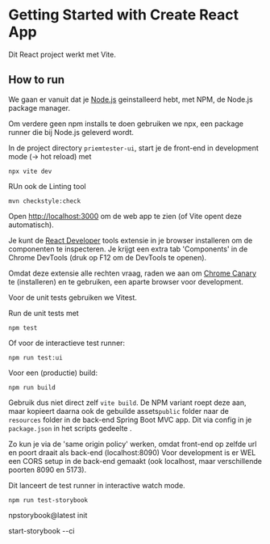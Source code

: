 # Getting Started with Create React App

Dit React project werkt met Vite.

## How to run

We gaan er vanuit dat je [Node.js](https://nodejs.org/en/download/prebuilt-installer/current) geinstalleerd hebt, met NPM, de Node.js package manager.

Om verdere geen npm installs te doen gebruiken we npx, een package runner die bij Node.js geleverd wordt.

In de project directory `priemtester-ui`, start je de front-end in development mode (-> hot reload) met

```console
npx vite dev
```

RUn ook de Linting tool
```
mvn checkstyle:check
```

Open [http://localhost:3000](http://localhost:3000) om de web app te zien (of Vite opent deze automatisch).

Je kunt de [React Developer](https://chromewebstore.google.com/detail/react-developer-tools/fmkadmapgofadopljbjfkapdkoienihi) tools extensie in je browser installeren om de componenten te inspecteren. Je krijgt een extra tab 'Components' in de Chrome DevTools (druk op F12 om de DevTools te openen).

Omdat deze extensie alle rechten vraag, raden we aan om [Chrome Canary](https://www.google.com/chrome/canary/) te (installeren) en te gebruiken, een aparte browser voor development.

Voor de unit tests gebruiken we Vitest.

Run de unit tests met
```
npm test
```

Of voor de interactieve test runner:
```console
npm run test:ui
```

Voor een (productie) build:
```console  
npm run build
``` 

Gebruik dus niet direct zelf `vite build`. De NPM variant roept deze aan, maar kopieert daarna ook de gebuilde assets`public` folder naar de `resources` folder in de back-end Spring Boot MVC app. Dit via config in je `package.json` in het scripts gedeelte .

Zo kun je via de 'same origin policy' werken, omdat front-end op zelfde url en poort draait als back-end (localhost:8090)
Voor development is er WEL een CORS setup in de back-end gemaakt (ook localhost, maar verschillende poorten 8090 en 5173).

Dit lanceert de test runner in interactive watch mode.

```
npm run test-storybook
```

npstorybook@latest init

start-storybook --ci

